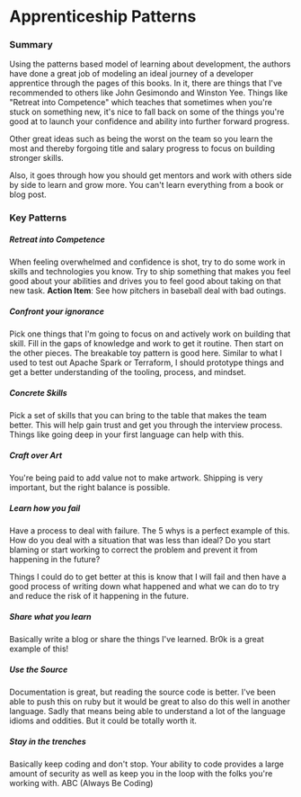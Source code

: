 # Apprenticeship Patterns

### Summary

Using the patterns based model of learning about development, the authors have
done a great job of modeling an ideal journey of a developer apprentice through
the pages of this books.  In it, there are things that I've recommended to
others like John Gesimondo and Winston Yee.  Things like "Retreat into Competence" which
teaches that sometimes when you're stuck on something new, it's nice to fall
back on some of the things you're good at to launch your confidence and ability
into further forward progress.

Other great ideas such as being the worst on the team so you learn the most and
thereby forgoing title and salary progress to focus on building stronger skills.

Also, it goes through how you should get mentors and work with others side by
side to learn and grow more.  You can't learn everything from a book or blog
post.

### Key Patterns

##### Retreat into Competence

When feeling overwhelmed and confidence is shot, try to do some work in skills and technologies you know.  Try to ship something that makes you feel good about your abilities and drives you to feel good about taking on that new task.  __Action Item__: See how pitchers in baseball deal with bad outings.

##### Confront your ignorance

Pick one things that I'm going to focus on and actively work on building that skill.  Fill in the gaps of knowledge and work to get it routine.  Then start on the other pieces.  The breakable toy pattern is good here.  Similar to what I used to test out Apache Spark or Terraform, I should prototype things and get a better understanding of the tooling, process, and mindset.

##### Concrete Skills

Pick a set of skills that you can bring to the table that makes the team better.  This will help gain trust and get you through the interview process.  Things like going deep in your first language can help with this.

##### Craft over Art

You're being paid to add value not to make artwork.  Shipping is very important, but the right balance is possible.

##### Learn how you fail

Have a process to deal with failure.  The 5 whys is a perfect example of this.  How do you deal with a situation that was less than ideal?  Do you start blaming or start working to correct the problem and prevent it from happening in the future?

Things I could do to get better at this is know that I will fail and then have a good process of writing down what happened and what we can do to try and reduce the risk of it happening in the future.

##### Share what you learn

Basically write a blog or share the things I've learned.  Br0k is a great example of this!

##### Use the Source

Documentation is great, but reading the source code is better.  I've been able to push this on ruby but it would be great to also do this well in another language.  Sadly that means being able to understand a lot of the language idioms and oddities. But it could be totally worth it.

##### Stay in the trenches

Basically keep coding and don't stop.  Your ability to code provides a large amount of security as well as keep you in the loop with the folks you're working with.  ABC (Always Be Coding)
